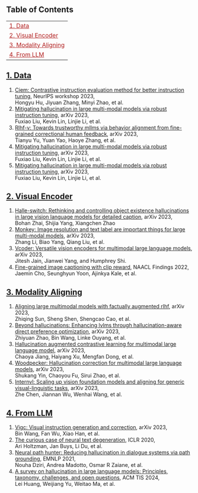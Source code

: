 ## Table of Contents
<table>
<tr><td colspan="2"><a href="#1-data" style="color:#B22222">1. Data</a></td></tr>

<tr><td colspan="2"><a href="#2-visual-encoder" style="color:#B22222">2. Visual Encoder</a></td></tr>

<tr><td colspan="2"><a href="#3-modality-aligning" style="color:#B22222">3. Modality Aligning</a></td></tr>

<tr><td colspan="2"><a href="#4-from-llm" style="color:#B22222">4. From LLM</a></td></tr>
</table>

## [1. Data](#content)
1. [Ciem: Contrastive instruction evaluation method for better instruction tuning](), NeurIPS workshop 2023, \
Hongyu Hu, Jiyuan Zhang, Minyi Zhao, et al.
1. [Mitigating hallucination in large multi-modal models via robust instruction tuning](), arXiv 2023, \
Fuxiao Liu, Kevin Lin, Linjie Li, et al.
1. [Rlhf-v: Towards trustworthy mllms via behavior alignment from fine-grained correctional human feedback](), arXiv 2023, \
Tianyu Yu, Yuan Yao, Haoye Zhang, et al.
1. [Mitigating hallucination in large multi-modal models via robust instruction tuning](), arXiv 2023, \
Fuxiao Liu, Kevin Lin, Linjie Li, et al.
1. [Mitigating hallucination in large multi-modal models via robust instruction tuning](), arXiv 2023, \
Fuxiao Liu, Kevin Lin, Linjie Li, et al.

## [2. Visual Encoder](#content)
1. [Halle-switch: Rethinking and controlling object existence hallucinations in large vision language models for detailed caption](), arXiv 2023, \
Bohan Zhai, Shijia Yang, Xiangchen Zhao
1. [Monkey: Image resolution and text label are important things for large multi-modal models](), arXiv 2023, \
Zhang Li, Biao Yang, Qiang Liu, et al.
1. [Vcoder: Versatile vision encoders for multimodal large language models](), arXiv 2023, \
Jitesh Jain, Jianwei Yang, and Humphrey Shi.
1. [Fine-grained image captioning with clip reward](), NAACL Findings 2022, \
Jaemin Cho, Seunghyun Yoon, Ajinkya Kale, et al.

## [3. Modality Aligning](#content)
1. [Aligning large multimodal models with factually augmented rlhf](), arXiv 2023, \
Zhiqing Sun, Sheng Shen, Shengcao Cao, et al.
1. [Beyond hallucinations: Enhancing lvlms through hallucination-aware direct preference optimization](), arXiv 2023, \
Zhiyuan Zhao, Bin Wang, Linke Ouyang, et al.
1. [Hallucination augmented contrastive learning for multimodal large language model](), arXiv 2023, \
Chaoya Jiang, Haiyang Xu, Mengfan Dong, et al.
1. [Woodpecker: Hallucination correction for multimodal large language models](), arXiv 2023, \
Shukang Yin, Chaoyou Fu, Sirui Zhao, et al.
1. [Internvl: Scaling up vision foundation models and aligning for generic visual-linguistic tasks](), arXiv 2023, \
Zhe Chen, Jiannan Wu, Wenhai Wang, et al.

## [4. From LLM](#content)
1. [Vigc: Visual instruction generation and correction](), arXiv 2023, \
Bin Wang, Fan Wu, Xiao Han, et al.
1. [The curious case of neural text degeneration](), ICLR 2020, \
Ari Holtzman, Jan Buys, Li Du, et al.
1. [Neural path hunter: Reducing hallucination in dialogue systems via path grounding](), EMNLP 2021, \
Nouha Dziri, Andrea Madotto, Osmar R Zaiane, et al.
1. [A survey on hallucination in large language models: Principles, taxonomy, challenges, and open questions](), ACM TIS 2024, \
Lei Huang, Weijiang Yu, Weitao Ma, et al.
